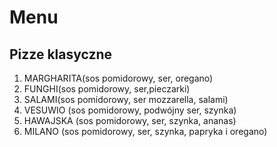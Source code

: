 # Menu

## Pizze klasyczne

1. MARGHARITA(sos pomidorowy, ser, oregano)
2. FUNGHI(sos pomidorowy, ser,pieczarki)
3. SALAMI(sos pomidorowy, ser mozzarella, salami)
4. VESUWIO (sos pomidorowy, podwójny ser, szynka)
5. HAWAJSKA (sos pomidorowy, ser, szynka, ananas)
6. MILANO (sos pomidorowy, ser, szynka, papryka i oregano)
